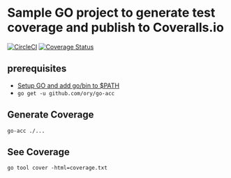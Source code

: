 # Sample GO project to generate test coverage and publish to Coveralls.io

[![CircleCI](https://circleci.com/gh/dharnitski/go-coverage-sample.svg?style=svg)](https://circleci.com/gh/dharnitski/go-coverage-sample)
[![Coverage Status](https://coveralls.io/repos/github/dharnitski/go-coverage-sample/badge.svg?branch=master)](https://coveralls.io/github/dharnitski/go-coverage-sample?branch=master)

## prerequisites

* [Setup GO and add go/bin to $PATH](https://www.contributing.md/2019/04/08/setup-go-on-mac/)
* `go get -u github.com/ory/go-acc`

## Generate Coverage

    go-acc ./...

## See Coverage

    go tool cover -html=coverage.txt